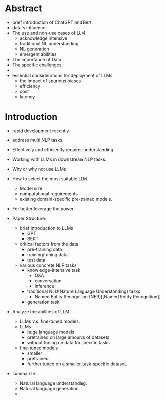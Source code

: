 # Abstract
- brief introduction of ChatGPT and Bert
- data's influence
- The use and non-use cases of LLM
	- acknowledge intensive
	- traditional NL understanding
	- NL generation
	- emergent abilities
- The importance of Data
- The specific challenges
- 
- essential considerations for deployment of LLMs:
	- the impact of spurious biases
	- efficiency
	- cost
	- latency
# Introduction
- rapid development recently
- address multi NLP tasks.
- Effectively and efficiently requires understanding.

- Working with LLMs in downstream NLP tasks.
- Why or why not use LLMs
- How to select the most suitable LLM.
	- Model size
	- computational requirements
	- existing domain-specific pre-trained models.
- For better leverage the power

- Paper Structure:
	- brief introduction to LLMs
		- GPT
		- BERT
	- critical factors from the data
		- pre-training data
		- training/tuning data
		- test data
	- various concrete NLP tasks
		- knowledge-intensive task
			- Q&A
			- conversation
			- inference
		- traditional NLU(Nature Language Understanding) tasks
			- Named Entity Recognition (NER)[[Named Entity Recognition]]
		- generation task
- Analyze the abilities of LLM.
	- LLMs v.s.  fine-tuned  models.
	- LLMs 
		- huge language models
		- pretrained on large amounts of datasets 
		- without tuning on data for specific tasks
	- fine-tuned models
		- smaller
		- pretrained
		- further tuned on a smaller, task-specific dataset.
- summarize
	- Natural language understanding.
	- Natural language generation
	- 
